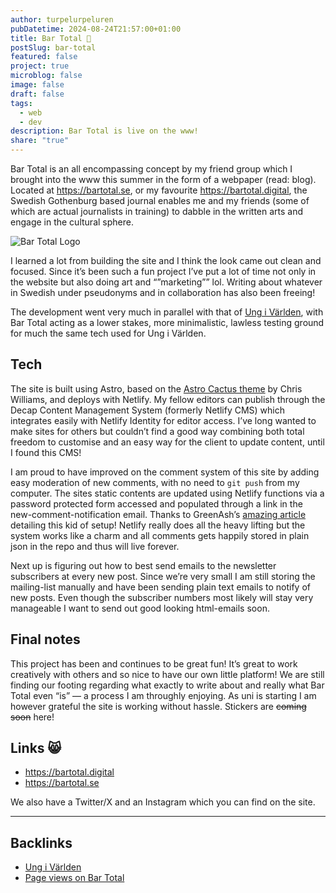 ```yaml
---
author: turpelurpeluren
pubDatetime: 2024-08-24T21:57:00+01:00
title: Bar Total 🌼
postSlug: bar-total
featured: false
project: true
microblog: false
image: false
draft: false
tags:
  - web
  - dev
description: Bar Total is live on the www!
share: "true"
---
```

Bar Total is an all encompassing concept by my friend group which I brought into the www this summer in the form of a webpaper (read: blog). Located at https://bartotal.se, or my favourite https://bartotal.digital, the Swedish Gothenburg based journal enables me and my friends (some of which are actual journalists in training) to dabble in the written arts and engage in the cultural sphere.

![Bar Total Logo](@assets/images/bartotal-klibba.png)

I learned a lot from building the site and I think the look came out clean and focused. Since it’s been such a fun project I’ve put a lot of time not only in the website but also doing art and “”marketing”” lol. Writing about whatever in Swedish under pseudonyms and in collaboration has also been freeing!

The development went very much in parallel with that of [Ung i Världen](/posts/ung-i-världen), with Bar Total acting as a lower stakes, more minimalistic, lawless testing ground for much the same tech used for Ung i Världen. 

## Tech

The site is built using Astro, based on the [Astro Cactus theme](https://astro.build/themes/details/astro-cactus/) by Chris Williams, and deploys with Netlify. My fellow editors can publish through the Decap Content Management System (formerly Netlify CMS) which integrates easily with Netlify Identity for editor access. I’ve long wanted to make sites for others but couldn’t find a good way combining both total freedom to customise and an easy way for the client to update content, until I found this CMS!

I am proud to have improved on the comment system of this site by adding easy moderation of new comments, with no need to `git push` from my computer. The sites static contents are updated using Netlify functions via a password protected form accessed and populated through a link in the new-comment-notification email. Thanks to GreenAsh’s [amazing article](https://greenash.net.au/thoughts/2022/03/email-based-comment-moderation-with-netlify-functions/) detailing this kid of setup! Netlify really does all the heavy lifting but the system works like a charm and all comments gets happily stored in plain json in the repo and thus will live forever.

Next up is figuring out how to best send emails to the newsletter subscribers at every new post. Since we’re very small I am still storing the mailing-list manually and have been sending plain text emails to notify of new posts. Even though the subscriber numbers most likely will stay very manageable I want to send out good looking html-emails soon.

## Final notes

This project has been and continues to be great fun! It’s great to work creatively with others and so nice to have our own little platform! We are still finding our footing regarding what exactly to write about and really what Bar Total even “is” — a process I am throughly enjoying. As uni is starting I am however grateful the site is working without hassle. Stickers are ~~coming soon~~ here!

## Links 😸
- https://bartotal.digital
- https://bartotal.se

We also have a Twitter/X and an Instagram which you can find on the site.


---
## Backlinks

- [Ung i Världen](/posts/ung-i-v%C3%A4rlden)
- [Page views on Bar Total](/posts/bar-total-page-views)
